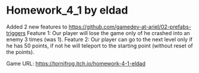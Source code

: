 # Homework_4_1 by eldad
Added 2 new features to https://github.com/gamedev-at-ariel/02-prefabs-triggers
Feature 1: Our player will lose the game only of he crashed into an enemy 3 times (was 1).
Feature 2: Our player can go to the next level only if he has 50 points, if not he will teleport to the starting point (without reset of the points).

Game URL: https://tornifrog.itch.io/homework-4-1-eldad
